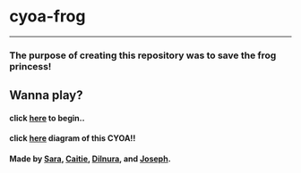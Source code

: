 # cyoa-frog
---
### The purpose of creating this repository was to save the frog princess!
## Wanna play? 
#### click [here](quest.md) to begin..
#### click [here](https://docs.google.com/drawings/d/1E37FJQMjlLERidCVh4cJTH-vXxpOrV_d0WLEqvFYhdU/edit) diagram of this CYOA!!
#### Made by [Sara](https://github.com/saras2558), [Caitie](https://github.com/caitrins5810), [Dilnura](https://github.com/dilnurat6009), and [Joseph](https://github.com/josephm6670).
